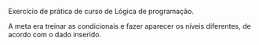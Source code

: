 Exercício de prática de curso de Lógica de programação.

A meta era treinar as condicionais e fazer aparecer os níveis diferentes, de acordo com o dado inserido.

